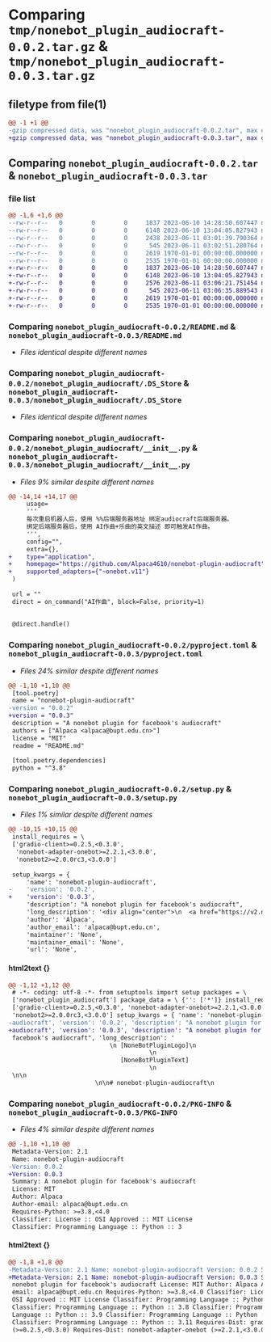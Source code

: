 # Comparing `tmp/nonebot_plugin_audiocraft-0.0.2.tar.gz` & `tmp/nonebot_plugin_audiocraft-0.0.3.tar.gz`

## filetype from file(1)

```diff
@@ -1 +1 @@
-gzip compressed data, was "nonebot_plugin_audiocraft-0.0.2.tar", max compression
+gzip compressed data, was "nonebot_plugin_audiocraft-0.0.3.tar", max compression
```

## Comparing `nonebot_plugin_audiocraft-0.0.2.tar` & `nonebot_plugin_audiocraft-0.0.3.tar`

### file list

```diff
@@ -1,6 +1,6 @@
--rw-r--r--   0        0        0     1837 2023-06-10 14:28:50.607447 nonebot_plugin_audiocraft-0.0.2/README.md
--rw-r--r--   0        0        0     6148 2023-06-10 13:04:05.827943 nonebot_plugin_audiocraft-0.0.2/nonebot_plugin_audiocraft/.DS_Store
--rw-r--r--   0        0        0     2438 2023-06-11 03:01:39.790364 nonebot_plugin_audiocraft-0.0.2/nonebot_plugin_audiocraft/__init__.py
--rw-r--r--   0        0        0      545 2023-06-11 03:02:51.280764 nonebot_plugin_audiocraft-0.0.2/pyproject.toml
--rw-r--r--   0        0        0     2619 1970-01-01 00:00:00.000000 nonebot_plugin_audiocraft-0.0.2/setup.py
--rw-r--r--   0        0        0     2535 1970-01-01 00:00:00.000000 nonebot_plugin_audiocraft-0.0.2/PKG-INFO
+-rw-r--r--   0        0        0     1837 2023-06-10 14:28:50.607447 nonebot_plugin_audiocraft-0.0.3/README.md
+-rw-r--r--   0        0        0     6148 2023-06-10 13:04:05.827943 nonebot_plugin_audiocraft-0.0.3/nonebot_plugin_audiocraft/.DS_Store
+-rw-r--r--   0        0        0     2576 2023-06-11 03:06:21.751454 nonebot_plugin_audiocraft-0.0.3/nonebot_plugin_audiocraft/__init__.py
+-rw-r--r--   0        0        0      545 2023-06-11 03:06:35.889543 nonebot_plugin_audiocraft-0.0.3/pyproject.toml
+-rw-r--r--   0        0        0     2619 1970-01-01 00:00:00.000000 nonebot_plugin_audiocraft-0.0.3/setup.py
+-rw-r--r--   0        0        0     2535 1970-01-01 00:00:00.000000 nonebot_plugin_audiocraft-0.0.3/PKG-INFO
```

### Comparing `nonebot_plugin_audiocraft-0.0.2/README.md` & `nonebot_plugin_audiocraft-0.0.3/README.md`

 * *Files identical despite different names*

### Comparing `nonebot_plugin_audiocraft-0.0.2/nonebot_plugin_audiocraft/.DS_Store` & `nonebot_plugin_audiocraft-0.0.3/nonebot_plugin_audiocraft/.DS_Store`

 * *Files identical despite different names*

### Comparing `nonebot_plugin_audiocraft-0.0.2/nonebot_plugin_audiocraft/__init__.py` & `nonebot_plugin_audiocraft-0.0.3/nonebot_plugin_audiocraft/__init__.py`

 * *Files 9% similar despite different names*

```diff
@@ -14,14 +14,17 @@
     usage=
     '''
     每次重启机器人后，使用 %%后端服务器地址 绑定audiocraft后端服务器。
     绑定后端服务器后，使用 AI作曲+乐曲的英文描述 即可触发AI作曲。
     ''',
     config="",
     extra={},
+    type="application",
+    homepage="https://github.com/Alpaca4610/nonebot-plugin-audiocraft",
+    supported_adapters={"~onebot.v11"}
 )
 
 url = ""
 direct = on_command("AI作曲", block=False, priority=1)
 
 
 @direct.handle()
```

### Comparing `nonebot_plugin_audiocraft-0.0.2/pyproject.toml` & `nonebot_plugin_audiocraft-0.0.3/pyproject.toml`

 * *Files 24% similar despite different names*

```diff
@@ -1,10 +1,10 @@
 [tool.poetry]
 name = "nonebot-plugin-audiocraft"
-version = "0.0.2"
+version = "0.0.3"
 description = "A nonebot plugin for facebook's audiocraft"
 authors = ["Alpaca <alpaca@bupt.edu.cn>"]
 license = "MIT"
 readme = "README.md"
 
 [tool.poetry.dependencies]
 python = "^3.8"
```

### Comparing `nonebot_plugin_audiocraft-0.0.2/setup.py` & `nonebot_plugin_audiocraft-0.0.3/setup.py`

 * *Files 1% similar despite different names*

```diff
@@ -10,15 +10,15 @@
 install_requires = \
 ['gradio-client>=0.2.5,<0.3.0',
  'nonebot-adapter-onebot>=2.2.1,<3.0.0',
  'nonebot2>=2.0.0rc3,<3.0.0']
 
 setup_kwargs = {
     'name': 'nonebot-plugin-audiocraft',
-    'version': '0.0.2',
+    'version': '0.0.3',
     'description': "A nonebot plugin for facebook's audiocraft",
     'long_description': '<div align="center">\n  <a href="https://v2.nonebot.dev/store"><img src="https://github.com/A-kirami/nonebot-plugin-template/blob/resources/nbp_logo.png" width="180" height="180" alt="NoneBotPluginLogo"></a>\n  <br>\n  <p><img src="https://github.com/A-kirami/nonebot-plugin-template/blob/resources/NoneBotPlugin.svg" width="240" alt="NoneBotPluginText"></p>\n</div>\n\n<div align="center">\n\n# nonebot-plugin-audiocraft\n</div>\n\n# 介绍\n- 本插件适配[Facebook开源的AI作曲模型](https://github.com/facebookresearch/audiocraft/blob/984b3755a1b37c85dcff24fb516b946ea75da4aa/audiocraft/modules/conditioners.py#L371)，在nonebot框架下调用已经部署好的模型后端服务器API进行AI作曲\n- 本插件需要配合部署好的audiocraft进行使用\n\n# 安装\n\n* 手动安装\n  ```\n  git clone https://github.com/Alpaca4610/nonebot_plugin_audiocraft.git\n  ```\n\n  下载完成后在bot项目的pyproject.toml文件手动添加插件：\n\n  ```\n  plugin_dirs = ["xxxxxx","xxxxxx",......,"下载完成的插件路径/nonebot-plugin-audiocraft"]\n  ```\n* 使用 pip\n  ```\n  pip install nonebot-plugin-audiocraft\n  ```\n# 后端服务器部署\n参考[官方仓库](https://github.com/facebookresearch/audiocraft#usage)部署好gradio后端，获得后端网址。（coblab上部署的可以开启gradio的外链分享）\n\n\n# 使用方法\n\n- 由于最近tx风控严重，go-cqhttp面临重启后可能掉账号的风险，所以插件使用给机器人发送消息配置后端服务器配置的方法。\n- 每次重启机器人后，使用 %%后端服务器地址 绑定audiocraft后端服务器。\n- 绑定后端服务器后，使用 AI作曲+乐曲的英文描述 即可触发AI作曲。\n- AI作曲的参数（如模型、时长）等通过代码进行修改，代码中有注释说明。\n\n# 效果\n\n![Alt](demo1.png)\n![Alt](demo2.png)\n',
     'author': 'Alpaca',
     'author_email': 'alpaca@bupt.edu.cn',
     'maintainer': 'None',
     'maintainer_email': 'None',
     'url': 'None',
```

#### html2text {}

```diff
@@ -1,12 +1,12 @@
 # -*- coding: utf-8 -*- from setuptools import setup packages = \
 ['nonebot_plugin_audiocraft'] package_data = \ {'': ['*']} install_requires = \
 ['gradio-client>=0.2.5,<0.3.0', 'nonebot-adapter-onebot>=2.2.1,<3.0.0',
 'nonebot2>=2.0.0rc3,<3.0.0'] setup_kwargs = { 'name': 'nonebot-plugin-
-audiocraft', 'version': '0.0.2', 'description': "A nonebot plugin for
+audiocraft', 'version': '0.0.3', 'description': "A nonebot plugin for
 facebook's audiocraft", 'long_description': '
                            \n [NoneBotPluginLogo]\n
                                       \n
                               [NoneBotPluginText]
                                       \n
 \n\n
                        \n\n# nonebot-plugin-audiocraft\n
```

### Comparing `nonebot_plugin_audiocraft-0.0.2/PKG-INFO` & `nonebot_plugin_audiocraft-0.0.3/PKG-INFO`

 * *Files 4% similar despite different names*

```diff
@@ -1,10 +1,10 @@
 Metadata-Version: 2.1
 Name: nonebot-plugin-audiocraft
-Version: 0.0.2
+Version: 0.0.3
 Summary: A nonebot plugin for facebook's audiocraft
 License: MIT
 Author: Alpaca
 Author-email: alpaca@bupt.edu.cn
 Requires-Python: >=3.8,<4.0
 Classifier: License :: OSI Approved :: MIT License
 Classifier: Programming Language :: Python :: 3
```

#### html2text {}

```diff
@@ -1,8 +1,8 @@
-Metadata-Version: 2.1 Name: nonebot-plugin-audiocraft Version: 0.0.2 Summary: A
+Metadata-Version: 2.1 Name: nonebot-plugin-audiocraft Version: 0.0.3 Summary: A
 nonebot plugin for facebook's audiocraft License: MIT Author: Alpaca Author-
 email: alpaca@bupt.edu.cn Requires-Python: >=3.8,<4.0 Classifier: License ::
 OSI Approved :: MIT License Classifier: Programming Language :: Python :: 3
 Classifier: Programming Language :: Python :: 3.8 Classifier: Programming
 Language :: Python :: 3.9 Classifier: Programming Language :: Python :: 3.10
 Classifier: Programming Language :: Python :: 3.11 Requires-Dist: gradio-client
 (>=0.2.5,<0.3.0) Requires-Dist: nonebot-adapter-onebot (>=2.2.1,<3.0.0)
```

